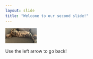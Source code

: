 ```yaml
---
layout: slide
title: "Welcome to our second slide!"
---
```

<p><img alt="original" src="https://github.com/iulusoy/github-slideshow/blob/main/_posts/IMG_2790.jpg" width="100px" /></p>


Use the left arrow to go back!
